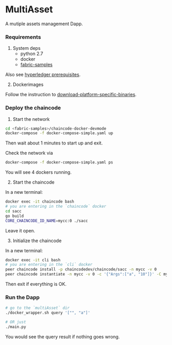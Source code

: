 # MultiAsset
A mutiple assets management Dapp.

### Requirements
1. System deps
    - python 2.7
    - docker
    - [fabric-samples](https://github.com/hyperledger/fabric-samples.git)

Also see [hyperledger prerequisites](http://hyperledger-fabric.readthedocs.io/en/latest/prereqs.html#prerequisites).

2. Dockerimages

Follow the instruction to [download-platform-specific-binaries](http://hyperledger-fabric.readthedocs.io/en/latest/samples.html#download-platform-specific-binaries).

### Deploy the chaincode
1. Start the network
```bash
cd <fabric-samples>/chaincode-docker-devmode
docker-compose -f docker-compose-simple.yaml up
```
Then wait about 1 minutes to start up and exit.

Check the network via
```bash
docker-compose -f docker-compose-simple.yaml ps
```
You will see 4 dockers running.

2. Start the chaincode

In a new terminal:
```bash
docker exec -it chaincode bash
# you are entering in the `chaincode` docker
cd sacc
go build
CORE_CHAINCODE_ID_NAME=mycc:0 ./sacc
```
Leave it open.

3. Initialize the chaincode

In a new terminal:
```bash
docker exec -it cli bash
# you are entering in the `cli` docker
peer chaincode install -p chaincodedev/chaincode/sacc -n mycc -v 0
peer chaincode instantiate -n mycc -v 0 -c '{"Args":["a", "10"]}' -C myc
```
Then exit if everything is OK.

### Run the Dapp
```bash
# go to the `multiAsset` dir
./docker_wrapper.sh query '["", "a"]'

# OR just
./main.py
```
You would see the query result if nothing goes wrong.

